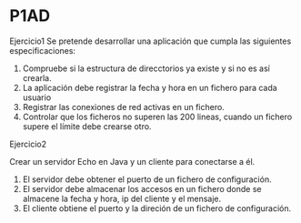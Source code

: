 # P1AD
Ejercicio1
Se pretende desarrollar una aplicación que cumpla las siguientes especificaciones:

  1. Compruebe si la estructura de direcctorios ya existe y si no es así crearla.
  2. La aplicación debe registrar la fecha y hora en un fichero para cada usuario
  3. Registrar las conexiones de red activas en un fichero.
  4. Controlar que los ficheros no superen las 200 lineas, cuando un fichero supere el límite debe crearse otro.
  
Ejercicio2

Crear un servidor Echo en Java y un cliente para conectarse a él.
  1. El servidor debe obtener el puerto de un fichero de configuración.
  2. El servidor debe almacenar los accesos en un fichero donde se almacene la fecha y hora, ip del cliente y el mensaje.
  3. El cliente obtiene el puerto y la direción de un fichero de configuración.

